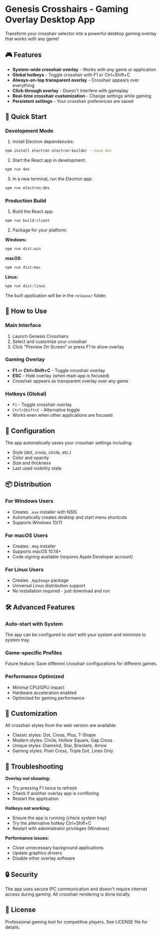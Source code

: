 # Genesis Crosshairs - Gaming Overlay Desktop App

Transform your crosshair selector into a powerful desktop gaming overlay that works with any game!

## 🎮 Features

- **System-wide crosshair overlay** - Works with any game or application
- **Global hotkeys** - Toggle crosshair with F1 or Ctrl+Shift+C
- **Always-on-top transparent overlay** - Crosshair appears over everything
- **Click-through overlay** - Doesn't interfere with gameplay
- **Real-time crosshair customization** - Change settings while gaming
- **Persistent settings** - Your crosshair preferences are saved

## 🚀 Quick Start

### Development Mode

1. Install Electron dependencies:

```bash
npm install electron electron-builder --save-dev
```

2. Start the React app in development:

```bash
npm run dev
```

3. In a new terminal, run the Electron app:

```bash
npm run electron:dev
```

### Production Build

1. Build the React app:

```bash
npm run build:client
```

2. Package for your platform:

**Windows:**

```bash
npm run dist:win
```

**macOS:**

```bash
npm run dist:mac
```

**Linux:**

```bash
npm run dist:linux
```

The built application will be in the `release/` folder.

## 🎯 How to Use

### Main Interface

1. Launch Genesis Crosshairs
2. Select and customize your crosshair
3. Click "Preview On Screen" or press F1 to show overlay

### Gaming Overlay

- **F1** or **Ctrl+Shift+C** - Toggle crosshair overlay
- **ESC** - Hide overlay (when main app is focused)
- Crosshair appears as transparent overlay over any game

### Hotkeys (Global)

- `F1` - Toggle crosshair overlay
- `Ctrl+Shift+C` - Alternative toggle
- Works even when other applications are focused

## 🔧 Configuration

The app automatically saves your crosshair settings including:

- Style (dot, cross, circle, etc.)
- Color and opacity
- Size and thickness
- Last used visibility state

## 📦 Distribution

### For Windows Users

- Creates `.exe` installer with NSIS
- Automatically creates desktop and start menu shortcuts
- Supports Windows 10/11

### For macOS Users

- Creates `.dmg` installer
- Supports macOS 10.14+
- Code signing available (requires Apple Developer account)

### For Linux Users

- Creates `.AppImage` package
- Universal Linux distribution support
- No installation required - just download and run

## 🛠️ Advanced Features

### Auto-start with System

The app can be configured to start with your system and minimize to system tray.

### Game-specific Profiles

Future feature: Save different crosshair configurations for different games.

### Performance Optimized

- Minimal CPU/GPU impact
- Hardware acceleration enabled
- Optimized for gaming performance

## 🎨 Customization

All crosshair styles from the web version are available:

- Classic styles: Dot, Cross, Plus, T-Shape
- Modern styles: Circle, Hollow Square, Gap Cross
- Unique styles: Diamond, Star, Brackets, Arrow
- Gaming styles: Pixel Cross, Triple Dot, Lines Only

## 🐛 Troubleshooting

**Overlay not showing:**

- Try pressing F1 twice to refresh
- Check if another overlay app is conflicting
- Restart the application

**Hotkeys not working:**

- Ensure the app is running (check system tray)
- Try the alternative hotkey Ctrl+Shift+C
- Restart with administrator privileges (Windows)

**Performance issues:**

- Close unnecessary background applications
- Update graphics drivers
- Disable other overlay software

## 🔒 Security

The app uses secure IPC communication and doesn't require internet access during gaming. All crosshair rendering is done locally.

## 📄 License

Professional gaming tool for competitive players. See LICENSE file for details.
